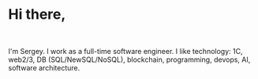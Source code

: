 <h1>Hi there,</h1></br>
<p>I'm Sergey. I work as a full-time software engineer. I like technology: 1C, web2/3, DB (SQL/NewSQL/NoSQL), blockchain, programming, devops, AI, software architecture.</p>
